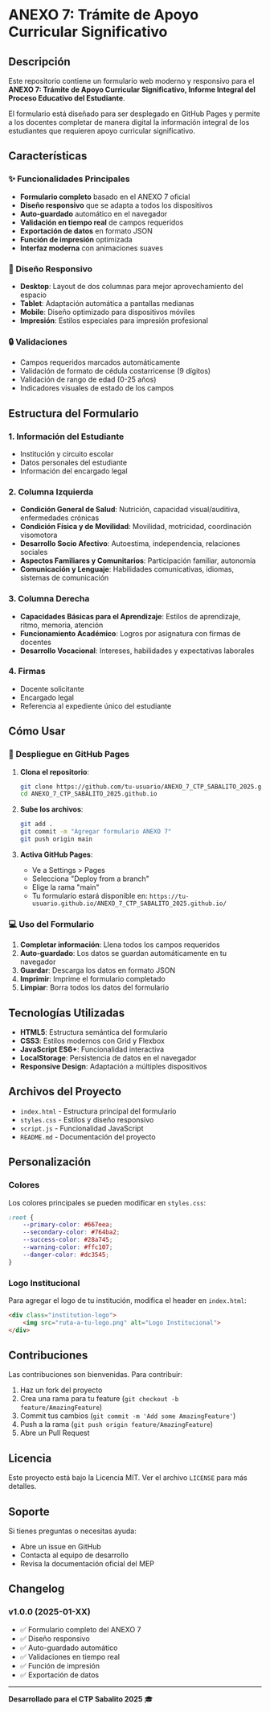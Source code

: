 # ANEXO 7: Trámite de Apoyo Curricular Significativo

## Descripción

Este repositorio contiene un formulario web moderno y responsivo para el **ANEXO 7: Trámite de Apoyo Curricular Significativo, Informe Integral del Proceso Educativo del Estudiante**.

El formulario está diseñado para ser desplegado en GitHub Pages y permite a los docentes completar de manera digital la información integral de los estudiantes que requieren apoyo curricular significativo.

## Características

### ✨ Funcionalidades Principales
- **Formulario completo** basado en el ANEXO 7 oficial
- **Diseño responsivo** que se adapta a todos los dispositivos
- **Auto-guardado** automático en el navegador
- **Validación en tiempo real** de campos requeridos
- **Exportación de datos** en formato JSON
- **Función de impresión** optimizada
- **Interfaz moderna** con animaciones suaves

### 📱 Diseño Responsivo
- **Desktop**: Layout de dos columnas para mejor aprovechamiento del espacio
- **Tablet**: Adaptación automática a pantallas medianas
- **Mobile**: Diseño optimizado para dispositivos móviles
- **Impresión**: Estilos especiales para impresión profesional

### 🔒 Validaciones
- Campos requeridos marcados automáticamente
- Validación de formato de cédula costarricense (9 dígitos)
- Validación de rango de edad (0-25 años)
- Indicadores visuales de estado de los campos

## Estructura del Formulario

### 1. Información del Estudiante
- Institución y circuito escolar
- Datos personales del estudiante
- Información del encargado legal

### 2. Columna Izquierda
- **Condición General de Salud**: Nutrición, capacidad visual/auditiva, enfermedades crónicas
- **Condición Física y de Movilidad**: Movilidad, motricidad, coordinación visomotora
- **Desarrollo Socio Afectivo**: Autoestima, independencia, relaciones sociales
- **Aspectos Familiares y Comunitarios**: Participación familiar, autonomía
- **Comunicación y Lenguaje**: Habilidades comunicativas, idiomas, sistemas de comunicación

### 3. Columna Derecha
- **Capacidades Básicas para el Aprendizaje**: Estilos de aprendizaje, ritmo, memoria, atención
- **Funcionamiento Académico**: Logros por asignatura con firmas de docentes
- **Desarrollo Vocacional**: Intereses, habilidades y expectativas laborales

### 4. Firmas
- Docente solicitante
- Encargado legal
- Referencia al expediente único del estudiante

## Cómo Usar

### 🚀 Despliegue en GitHub Pages

1. **Clona el repositorio**:
   ```bash
   git clone https://github.com/tu-usuario/ANEXO_7_CTP_SABALITO_2025.github.io.git
   cd ANEXO_7_CTP_SABALITO_2025.github.io
   ```

2. **Sube los archivos**:
   ```bash
   git add .
   git commit -m "Agregar formulario ANEXO 7"
   git push origin main
   ```

3. **Activa GitHub Pages**:
   - Ve a Settings > Pages
   - Selecciona "Deploy from a branch"
   - Elige la rama "main"
   - Tu formulario estará disponible en: `https://tu-usuario.github.io/ANEXO_7_CTP_SABALITO_2025.github.io/`

### 💻 Uso del Formulario

1. **Completar información**: Llena todos los campos requeridos
2. **Auto-guardado**: Los datos se guardan automáticamente en tu navegador
3. **Guardar**: Descarga los datos en formato JSON
4. **Imprimir**: Imprime el formulario completado
5. **Limpiar**: Borra todos los datos del formulario

## Tecnologías Utilizadas

- **HTML5**: Estructura semántica del formulario
- **CSS3**: Estilos modernos con Grid y Flexbox
- **JavaScript ES6+**: Funcionalidad interactiva
- **LocalStorage**: Persistencia de datos en el navegador
- **Responsive Design**: Adaptación a múltiples dispositivos

## Archivos del Proyecto

- `index.html` - Estructura principal del formulario
- `styles.css` - Estilos y diseño responsivo
- `script.js` - Funcionalidad JavaScript
- `README.md` - Documentación del proyecto

## Personalización

### Colores
Los colores principales se pueden modificar en `styles.css`:
```css
:root {
    --primary-color: #667eea;
    --secondary-color: #764ba2;
    --success-color: #28a745;
    --warning-color: #ffc107;
    --danger-color: #dc3545;
}
```

### Logo Institucional
Para agregar el logo de tu institución, modifica el header en `index.html`:
```html
<div class="institution-logo">
    <img src="ruta-a-tu-logo.png" alt="Logo Institucional">
</div>
```

## Contribuciones

Las contribuciones son bienvenidas. Para contribuir:

1. Haz un fork del proyecto
2. Crea una rama para tu feature (`git checkout -b feature/AmazingFeature`)
3. Commit tus cambios (`git commit -m 'Add some AmazingFeature'`)
4. Push a la rama (`git push origin feature/AmazingFeature`)
5. Abre un Pull Request

## Licencia

Este proyecto está bajo la Licencia MIT. Ver el archivo `LICENSE` para más detalles.

## Soporte

Si tienes preguntas o necesitas ayuda:

- Abre un issue en GitHub
- Contacta al equipo de desarrollo
- Revisa la documentación oficial del MEP

## Changelog

### v1.0.0 (2025-01-XX)
- ✅ Formulario completo del ANEXO 7
- ✅ Diseño responsivo
- ✅ Auto-guardado automático
- ✅ Validaciones en tiempo real
- ✅ Función de impresión
- ✅ Exportación de datos

---

**Desarrollado para el CTP Sabalito 2025** 🎓